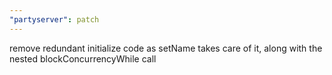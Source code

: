 ```yaml
---
"partyserver": patch
---
```


remove redundant initialize code as setName takes care of it, along with the nested blockConcurrencyWhile call
